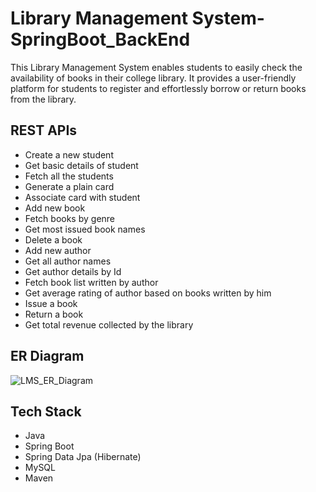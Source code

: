 
# Library Management System-SpringBoot_BackEnd


This Library Management System enables students to easily check the availability of books in their college library. It provides a user-friendly platform for students to register and effortlessly borrow or return books from the library.




##  REST APIs 

- Create a new student
- Get basic details of student
- Fetch all the students
- Generate a plain card
- Associate card with student
- Add new book
- Fetch books by genre
- Get most issued book names
- Delete a book 
- Add new author
- Get all author names
- Get author details by Id
- Fetch book list written by author
- Get average rating of author based on books written by him
- Issue a book 
- Return a book
- Get total revenue collected by the library





## ER Diagram

![LMS_ER_Diagram](https://github.com/MeghanaBait/Library-Management-System-SpringBoot_BackEnd/assets/133511757/565de62d-481c-485a-80e8-59fab60d2d83)
## Tech Stack

- Java
- Spring Boot
- Spring Data Jpa (Hibernate)
- MySQL
- Maven
